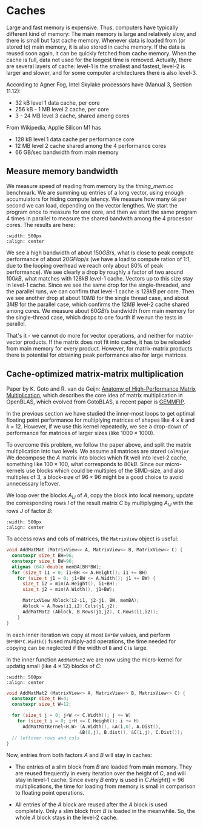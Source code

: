 # Caches 

Large and fast memory is expensive. Thus, computers have typically
different kind of memory: The main memory is large and relatively
slow, and there is small but fast cache memory. Whenever data is
loaded from (or stored to) main memory, it is also stored in cache memory. If the
data is reused soon again, it can be quickly fetched from cache
memory. When the cache is full, data not used for the longest time is removed.
Actually, there are several layers of cache: level-1 is the smallest and fastest, level-2 is larger and slower,
and for some computer architectures there is also level-3.

According to Agner Fog, Intel Skylake processors have (Manual 3, Section 11.12):

* 32 kB level 1 data cache, per core
* 256 kB - 1 MB level 2 cache, per core
* 3 - 24 MB level 3 cache, shared among cores


From Wikipedia, Applie Silicon M1 has

* 128 kB level 1 data cache per performance core
* 12 MB level 2 cache shared among the 4 performance cores
* 66 GB/sec bandwidth from main memory



## Measure memory bandwidth

We measure speed of reading from memory by the *timing_mem.cc* benchmark. We are summing up entries of a long vector,
using enough accumulators for hiding compute latency. We measure how many `GB` per second we can load, depending on the vector lengthes. We start the program once to measure for one core, and then we start the same program
4 times in parallel to measure the shared bandwith among the 4 processor cores. The results are here:

```{image} pictures/bandwidth.png
:width: 500px
:align: center
```

We see a high bandwidth of about $150 GB/s$, what is close to peak
compute performance of about $20 GFlop/s$ (we have a load to compute
ration of 1:1, due to the looping overhead we reach only about $80\%$
of peak performance). We see clearly a drop by roughly a factor of two
around $100 kB$, what matches with $128 kB$ level-1 cache. Vectors up
to this size stay in level-1 cache.  Since we see the same drop for
the single-threaded, and the parallel runs, we can confirm that
level-1 cache is $128 kB$ per core.  Then we see another drop at about
$10 MB$ for the single thread case, and about $3MB$ for the parallel
case, which confirms the $12 MB$ level-2 cache shared among cores. We
measure about $60 GB/s$ bandwidth from main memory for the
single-thread case, which drops to one fourth if we run the tests in
parallel.



That's it - we cannot do more for vector operations, and neither for matrix-vector products. If the matrix does not fit into cache, it has to be reloaded from main memory for every product. However, for matrix-matrix products there is potential for obtaining peak performance also for large matrices.

## Cache-optimized matrix-matrix multiplication

Paper by K. Goto and R. van de Geijn: [Anatomy of High-Performance Matrix Multiplication](https://www.cs.utexas.edu/users/flame/pubs/GotoTOMS_final.pdf), which describes the core idea of matrix multiplication in OpenBLAS, which evolved from GotoBLAS, a recent paper is [GEMMFIP](https://arxiv.org/pdf/2302.08417.pdf).


In the previous section we have studied the inner-most loops to get optimal floating point performance for multiplying matrices of shapes like $4 \times k$ and $k \times 12$. However, if we use this kernel repeatedly, we see a drop-down of performance for matrices of larger sizes (like $1000\times 1000$). 


To overcome this problem, we follow the paper above, and split the matrix multiplication into two levels.
We assume all matrices are stored `ColMajor`. We decompose the $A$ matrix into blocks which fit well into
level-2 cache, something like $100 \times 100$, what corresponds to $80 kB$. Since our micro-kernels use blocks which could be multiples of the SIMD-size, and also multiples of $3$, a block-size of $96 \times 96$ might be a good choice to
avoid unnecessary leftover.

We loop over the blocks $A_{IJ}$ of $A$, copy the block into local memory, update the corresponding rows $I$
of the result matrix $C$ by multiplyging $A_{IJ}$ with the rows $J$ of factor $B$:


```{image} pictures/matmat1.png
:width: 500px
:align: center
```

To access rows and cols of matrices, the `MatrixView` object is useful:

```cpp
void AddMatMat (MatrixView<> A, MatrixView<> B, MatrixView<> C) {
  constexpr size_t BH=96;
  constexpr size_t BW=96;
  alignas (64) double memBA[BH*BW];
  for (size_t i1 = 0; i1+BH <= A.Height(); i1 += BH)
    for (size_t j1 = 0; j1+BW <= A.Width(); j1 += BW) {
      size_t i2 = min(A.Height(), i1+BH);
      size_t j2 = min(A.Width(), j1+BW);

      MatrixView Ablock(i2-i1, j2-j1, BW, memBA);
      Ablock = A.Rows(i1,i2).Cols(j1,j2);
      AddMatMat2 (Ablock, B.Rows(j1,j2), C.Rows(i1,i2));
    }
}
```
In each inner iteration we copy at most `BH*BW` values, and perform `BH*BW*C.Width()` fused multiply-add operations,
the time needed for copying can be neglected if the width of `B` and `C` is large.


In the inner function `AddMatMat2` we are now using the micro-kernel for updatig small (like $4 \times 12$) blocks of $C$:

```{image} pictures/matmat2.png
:width: 500px
:align: center
```


```cpp
void AddMatMat2 (MatrixView<> A, MatrixView<> B, MatrixView<> C) {
  constexpr size_t H=4;
  constexpr size_t W=12;

  for (size_t j = 0; j+W <= C.Width(); j += W) 
    for (size_t i = 0; i+H <= C.Height(); i += H)
      AddMatMatKernel<H,W> (A.Width(), &A(i,0), A.Dist(),
                           &B(0,j), B.dist(), &C(i,j), C.Dist());
  // leftover rows and cols
}
```

Now, entries from both factors $A$ and $B$ will stay in caches:

* The entries of a slim block from $B$ are loaded from main memory. They are reused frequently in every iteration
over the height of $C$, and will stay in level-1 cache. Since every $B$ entry is used in $C.Height() \approx 96$ multiplications, the time for loading from memory is small in comparison to floating point operations.

* All entries of the $A$ block are reused after the $A$ block is used completely. Only a slim block from $B$ is loaded in the meanwhile. So, the whole $A$ block stays in the level-2 cache.


